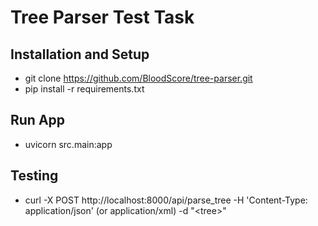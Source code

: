 # Tree Parser Test Task

## Installation and Setup

- git clone https://github.com/BloodScore/tree-parser.git
- pip install -r requirements.txt

## Run App

- uvicorn src.main:app 

## Testing

- curl -X POST http://localhost:8000/api/parse_tree -H 'Content-Type: application/json' (or application/xml) -d "\<tree>"
